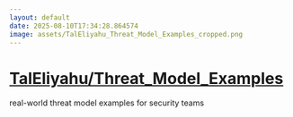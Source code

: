```yaml
---
layout: default
date: 2025-08-10T17:34:28.864574
image: assets/TalEliyahu_Threat_Model_Examples_cropped.png
---
```


# [TalEliyahu/Threat_Model_Examples](https://github.com/TalEliyahu/Threat_Model_Examples)

real-world threat model examples for security teams

